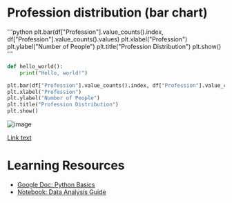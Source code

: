 # Profession distribution (bar chart)
'''python
plt.bar(df["Profession"].value_counts().index, df["Profession"].value_counts().values)
plt.xlabel("Profession")
plt.ylabel("Number of People")
plt.title("Profession Distribution")
plt.show()
'''
```python
def hello_world():
    print("Hello, world!")
```
```python
plt.bar(df["Profession"].value_counts().index, df["Profession"].value_counts().values)
plt.xlabel("Profession")
plt.ylabel("Number of People")
plt.title("Profession Distribution")
plt.show()
```
![image](https://github.com/user-attachments/assets/2aaff14d-b2ed-49ef-a2e0-12e2e2a577bc)

[Link text](https://example.com)

# Learning Resources
- [Google Doc: Python Basics](https://docs.google.com/...)
- [Notebook: Data Analysis Guide](https://docs.google.com/...)

